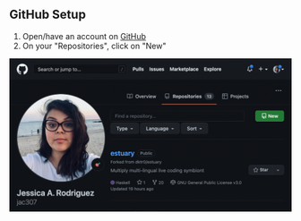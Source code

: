 ## GitHub Setup

1. Open/have an account on [GitHub](https://github.com/)  
2. On your "Repositories", click on "New"  
  
<img src="imgs/00.png" width="600">

